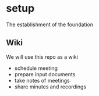 # setup
The establishment of the foundation

## Wiki
We will use this repo as a wiki
- schedule meeting
- prepare input documents
- take notes of meetings
- share minutes and recordings
